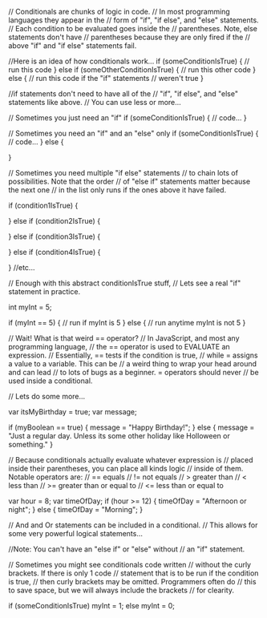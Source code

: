 // Conditionals are chunks of logic in code.
// In most programming languages they appear in the 
// form of "if", "if else", and "else" statements.
// Each condition to be evaluated goes inside the 
// parentheses. Note, else statements don't have
// parentheses because they are only fired if the
// above "if" and "if else" statements fail.

//Here is an idea of how conditionals work...
if (someConditionIsTrue) {
	// run this code
} else if (someOtherConditionIsTrue) {
	// run this other code
} else { 
	// run this code if the "if" statements
	// weren't true
}

//if statements don't need to have all of the
// "if", "if else", and "else" statements like above.
// You can use less or more...

// Sometimes you just need an "if"
if (someConditionIsTrue) {
	// code...
}

// Sometimes you need an "if" and an "else" only
if (someConditionIsTrue) {
	// code...
} else {

}

// Sometimes you need multiple "if else" statements
// to chain lots of possibilities. Note that the order
// of "else if" statements matter because the next one
// in the list only runs if the ones above it have failed.

if (condition1IsTrue) {

} else if (condition2IsTrue) {

} else if (condition3IsTrue) {

} else if (condition4IsTrue) {

} //etc...

// Enough with this abstract conditionIsTrue stuff,
// Lets see a real "if" statement in practice.

int myInt = 5;

if (myInt == 5) {
	// run if myInt is 5
} else {
	// run anytime myInt is not 5
}

// Wait! What is that weird == operator?
// In JavaScript, and most any programming language, 
// the == operator is used to EVALUATE an expression.
// Essentially, == tests if the condition is true,
// while = assigns a value to a variable. This can be
// a weird thing to wrap your head around and can lead
// to lots of bugs as a beginner. = operators should never
// be used inside a conditional.

// Lets do some more...

var itsMyBirthday = true;
var message;

if (myBoolean == true) {
	message = "Happy Birthday!";
} else {
	message = "Just a regular day. Unless its some other holiday like Holloween or something."
}

// Because conditionals actually evaluate whatever expression is
// placed inside their parentheses, you can place all kinds logic
// inside of them. Notable operators are:
// == equals
// != not equals
// > greater than
// < less than
// >= greater than or equal to
// <= less than or equal to

var hour = 8;
var timeOfDay;
if (hour >= 12) {
	timeOfDay = "Afternoon or night";
} else {
	timeOfDay = "Morning";
}


// And and Or statements can be included in a conditional.
// This allows for some very powerful logical statements...

//Note: You can't have an "else if" or "else" without
// an "if" statement.

// Sometimes you might see conditionals code written
// without the curly brackets. If there is only 1 code
// statement that is to be run if the condition is true,
// then curly brackets may be omitted. Programmers often do
// this to save space, but we will always include the brackets
// for clearity.

if (someConditionIsTrue) myInt = 1;
else myInt = 0;